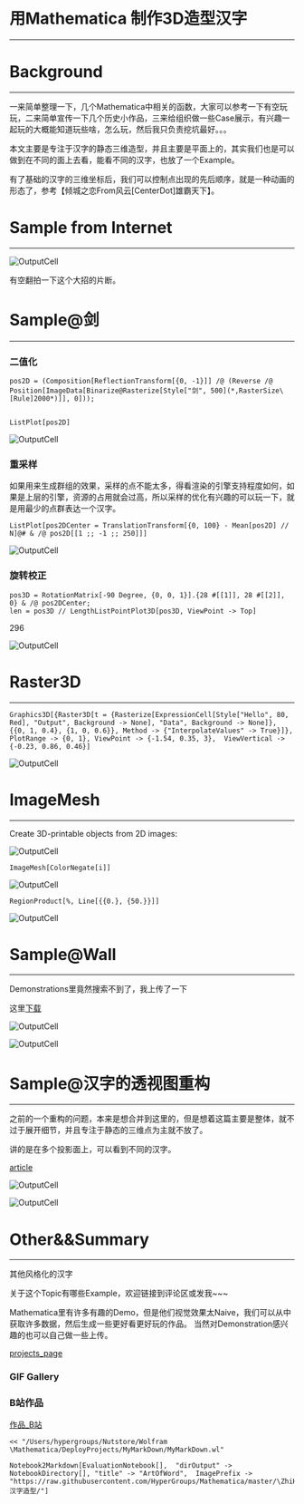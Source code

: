 # 用Mathematica 制作3D造型汉字
---


# Background
---


一来简单整理一下，几个Mathematica中相关的函数，大家可以参考一下有空玩玩，二来简单宣传一下几个历史小作品，三来给组织做一些Case展示，有兴趣一起玩的大概能知道玩些啥，怎么玩，然后我只负责挖坑最好。。。

本文主要是专注于汉字的静态三维造型，并且主要是平面上的，其实我们也是可以做到在不同的面上去看，能看不同的汉字，也放了一个Example。

有了基础的汉字的三维坐标后，我们可以控制点出现的先后顺序，就是一种动画的形态了，参考【倾城之恋From风云\[CenterDot]雄霸天下】。

# Sample from Internet
---


![OutputCell](ArtOfWord/resource/ArtOfWord_7.jpg)

有空翻拍一下这个大招的片断。

# Sample@剑
---


### 二值化


    pos2D = (Composition[ReflectionTransform[{0, -1}]] /@ (Reverse /@ Position[ImageData[Binarize@Rasterize[Style["剑", 500](*,RasterSize\[Rule]2000*)]], 0]));
    

    ListPlot[pos2D]

![OutputCell](ArtOfWord/resource/ArtOfWord_13.jpg)

### 重采样


如果用来生成群组的效果，采样的点不能太多，得看渲染的引擎支持程度如何，如果是上层的引擎，资源的占用就会过高，所以采样的优化有兴趣的可以玩一下，就是用最少的点群表达一个汉字。

    ListPlot[pos2DCenter = TranslationTransform[{0, 100} - Mean[pos2D] // N]@# & /@ pos2D[[1 ;; -1 ;; 250]]]

![OutputCell](ArtOfWord/resource/ArtOfWord_17.jpg)

### 旋转校正


    pos3D = RotationMatrix[-90 Degree, {0, 0, 1}].{28 #[[1]], 28 #[[2]], 0} & /@ pos2DCenter;
    len = pos3D // LengthListPointPlot3D[pos3D, ViewPoint -> Top]

296

![OutputCell](ArtOfWord/resource/ArtOfWord_21.jpg)

# Raster3D
---


    Graphics3D[{Raster3D[t = {Rasterize[ExpressionCell[Style["Hello", 80, Red], "Output", Background -> None], "Data", Background -> None]}, {{0, 1, 0.4}, {1, 0, 0.6}}, Method -> {"InterpolateValues" -> True}]},  PlotRange -> {0, 1}, ViewPoint -> {-1.54, 0.35, 3},  ViewVertical -> {-0.23, 0.86, 0.46}]

![OutputCell](ArtOfWord/resource/ArtOfWord_24.jpg)

# ImageMesh
---


Create 3D-printable objects from 2D images:

![OutputCell](ArtOfWord/resource/ArtOfWord_27.jpg)

    ImageMesh[ColorNegate[i]]

![OutputCell](ArtOfWord/resource/ArtOfWord_29.jpg)

    RegionProduct[%, Line[{{0.}, {50.}}]]

![OutputCell](ArtOfWord/resource/ArtOfWord_31.jpg)

# Sample@Wall
---


Demonstrations里竟然搜索不到了，我上传了一下

这里[下载](https://github.com/HyperGroups/Mathematica/blob/master/ZhiHu/PlayingMathematica/%E6%B1%89%E5%AD%97%E9%80%A0%E5%9E%8B/bricks.nb)

![OutputCell](ArtOfWord/resource/ArtOfWord_35.jpg)

![OutputCell](ArtOfWord/resource/ArtOfWord_36.jpg)

# Sample@汉字的透视图重构
---


之前的一个重构的问题，本来是想合并到这里的，但是想着这篇主要是整体，就不过于展开细节，并且专注于静态的三维点为主就不放了。

讲的是在多个投影面上，可以看到不同的汉字。

[article](https://zhuanlan.zhihu.com/p/68269562)

![OutputCell](ArtOfWord/resource/ArtOfWord_41.jpg)

![OutputCell](ArtOfWord/resource/ArtOfWord_42.jpg)

# Other&&Summary
---


其他风格化的汉字

关于这个Topic有哪些Example，欢迎链接到评论区或发我~~~

Mathematica里有许多有趣的Demo，但是他们视觉效果太Naive，我们可以从中获取许多数据，然后生成一些更好看更好玩的作品。
当然对Demonstration感兴趣的也可以自己做一些上传。

[projects_page](https://www.yuque.com/animation_projects)

### GIF Gallery




### B站作品


[作品_B站](https://www.bilibili.com/video/av56828439/)

    << "/Users/hypergroups/Nutstore/Wolfram \Mathematica/DeployProjects/MyMarkDown/MyMarkDown.wl"

    Notebook2Markdown[EvaluationNotebook[],  "dirOutput" -> NotebookDirectory[], "title" -> "ArtOfWord",  ImagePrefix -> "https://raw.githubusercontent.com/HyperGroups/Mathematica/master/\ZhiHu/PlayingMathematica/汉字造型/"]